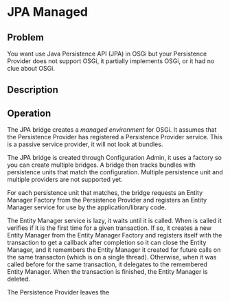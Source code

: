 # JPA Managed
## Problem
You want use Java Persistence API (JPA) in OSGi but your Persistence Provider does not
support OSGi, it partially implements OSGi, or it had no clue about OSGi. 

## Description


## Operation
The JPA bridge creates a *managed environment* for OSGi. It assumes that the Persistence Provider
has registered a Persistence Provider service. This is a passive service provider, it will not
look at bundles. 

The JPA bridge is created through Configuration Admin, it uses a factory so you can create
multiple bridges. A bridge then tracks bundles with persistence units that match the 
configuration. Multiple persistence unit and multiple providers are not supported yet.

For each persistence unit that matches, the bridge requests an Entity Manager Factory
from the Persistence Provider and registers an Entity Manager service for use by
the application/library code.

The Entity Manager service is lazy, it waits until it is called. When is called it verifies
if it is the first time for a given transaction. If so, it creates a new Entity Manager from
the Entity Manager Factory and registers itself with the transaction to get a callback
after completion so it can close the Entity Manager, and it remembers the Entity Manager
it created for future calls on the same transacton (which is on a single thread). Otherwise,
when it was called before for the same transaction, it delegates to the remembered Entity Manager.
When the transaction is finished, the Entity Manager is deleted.

The Persistence Provider leaves the  
